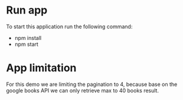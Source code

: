 # Run app

To start this application run the following command:

- npm install
- npm start

# App limitation

For this demo we are limiting the pagination to 4, because base on the google books API
we can only retrieve max to 40 books result.
